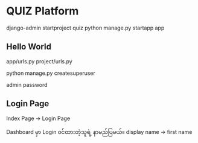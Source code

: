 # QUIZ Platform



django-admin startproject quiz
python manage.py startapp app

## Hello World

app/urls.py
project/urls.py



python manage.py createsuperuser

admin
password



## Login Page

Index Page -> Login Page 


Dashboard မှာ Login ဝင်ထားတဲ့သူရဲ့ နာမည်ပြမယ်။
display name -> first name